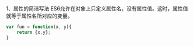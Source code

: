 1、属性的简洁写法
ES6允许在对象上只定义属性名，没有属性值。这时，属性值就等于属性名所对应的变量。
```js
var fun = function(x, y){
    return {x,y};
}
```
